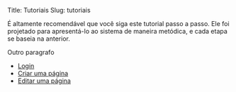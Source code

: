 Title: Tutoriais
Slug: tutoriais

É altamente recomendável que você siga este tutorial passo a passo. Ele foi projetado para apresentá-lo ao sistema de maneira metódica, e cada etapa se baseia na anterior.

Outro paragrafo

- [Login](/tutoriais/login/)
- [Criar uma página](/tutoriais/criar-pagina/)
- [Editar uma página](/tutoriais/editar-pagina/)